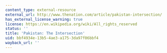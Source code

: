 ```yaml
---
content_type: external-resource
external_url: http://www.thenation.com/article/pakistan-intersection/
has_external_license_warning: true
license: https://en.wikipedia.org/wiki/All_rights_reserved
status: ''
title: 'Pakistan: The Intersection'
uid: bbf4934e-13b5-4ae3-a175-3da97f06bbf4
wayback_url: ''
---
```

